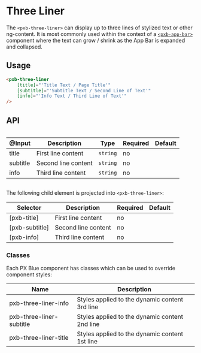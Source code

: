 # Three Liner

The `<pxb-three-liner>` can display up to three lines of stylized text or other ng-content. It is most commonly used within the context of a [`<pxb-app-bar>`](./AppBar.md) component where the text can grow / shrink as the App Bar is expanded and collapsed.

## Usage

```html
<pxb-three-liner
    [title]="'Title Text / Page Title'"
    [subtitle]="'Subtitle Text / Second Line of Text'"
    [info]="'Info Text / Third Line of Text'"
/>
```

## API

<div style="overflow: auto;">

| @Input   | Description         | Type     | Required | Default |
| -------- | ------------------- | -------- | -------- | ------- |
| title    | First line content  | `string` | no       |         |
| subtitle | Second line content | `string` | no       |         |
| info     | Third line content  | `string` | no       |         |

</div>

The following child element is projected into `<pxb-three-liner>`:

| Selector       | Description         | Required | Default |
| -------------- | ------------------- | -------- | ------- |
| [pxb-title]    | First line content  | no       |         |
| [pxb-subtitle] | Second line content | no       |         |
| [pxb-info]     | Third line content  | no       |         |

### Classes

Each PX Blue component has classes which can be used to override component styles:

| Name                     | Description                                    |
| ------------------------ | ---------------------------------------------- |
| pxb-three-liner-info     | Styles applied to the dynamic content 3rd line |
| pxb-three-liner-subtitle | Styles applied to the dynamic content 2nd line |
| pxb-three-liner-title    | Styles applied to the dynamic content 1st line |

